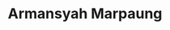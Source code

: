 ---
title: "Armansyah Marpaung"
role: "Co-director of Marketing"
index: 15
year: "2025"
status: current_executive
image: /images/people/ArmansyahMarpaung.jpg
degree:
email:
linkedin-url:
---